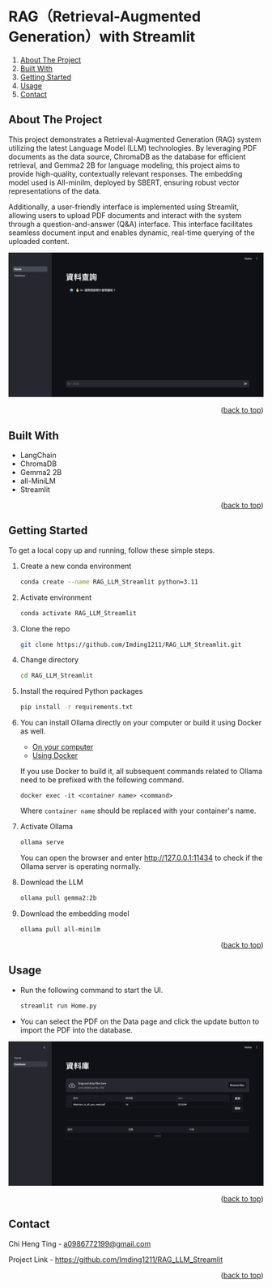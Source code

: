 <a id="readme-top"></a>
# RAG（Retrieval-Augmented Generation）with Streamlit


<ol>
  <li><a href="#about-the-project">About The Project</a></li>
  <li><a href="#built-with">Built With</a></li>
  <li><a href="#getting-started">Getting Started</a></li>
  <li><a href="#usage">Usage</a></li>
  <li><a href="#contact">Contact</a></li>
</ol>

## About The Project

This project demonstrates a Retrieval-Augmented Generation (RAG) system utilizing the latest Language Model (LLM) technologies. By leveraging PDF documents as the data source, ChromaDB as the database for efficient retrieval, and Gemma2 2B for language modeling, this project aims to provide high-quality, contextually relevant responses. The embedding model used is All-minilm, deployed by SBERT, ensuring robust vector representations of the data.

Additionally, a user-friendly interface is implemented using Streamlit, allowing users to upload PDF documents and interact with the system through a question-and-answer (Q&A) interface. This interface facilitates seamless document input and enables dynamic, real-time querying of the uploaded content.

![image](images/Home_page.png)

<p align="right">(<a href="#readme-top">back to top</a>)</p>

## Built With

* LangChain
* ChromaDB
* Gemma2 2B
* all-MiniLM
* Streamlit
  
<p align="right">(<a href="#readme-top">back to top</a>)</p>

## Getting Started

To get a local copy up and running, follow these simple steps.

1. Create a new conda environment
   ```sh
   conda create --name RAG_LLM_Streamlit python=3.11
   ```
   
2. Activate environment
   ```sh
   conda activate RAG_LLM_Streamlit
   ```

3. Clone the repo
   ```sh
   git clone https://github.com/Imding1211/RAG_LLM_Streamlit.git
   ```
   
4. Change directory
   ```sh
   cd RAG_LLM_Streamlit
   ```
   
5. Install the required Python packages
   ```sh
   pip install -r requirements.txt
   ```
   
6. You can install Ollama directly on your computer or build it using Docker as well.
   * [On your computer](https://ollama.com/download)
   * [Using Docker](https://hub.docker.com/r/ollama/ollama)

   If you use Docker to build it, all subsequent commands related to Ollama need to be prefixed with the following command.
   ```
   docker exec -it <container name> <command>
   ```
   Where `container name` should be replaced with your container's name.

7. Activate Ollama
   ```sh
   ollama serve
   ```
   You can open the browser and enter http://127.0.0.1:11434 to check if the Ollama server is operating normally.

8. Download the LLM
   ```sh
   ollama pull gemma2:2b
   ```

9. Download the embedding model
   ```sh
   ollama pull all-minilm
   ```

<p align="right">(<a href="#readme-top">back to top</a>)</p>

## Usage
   
* Run the following command to start the UI.
   ```sh
   streamlit run Home.py
   ```

* You can select the PDF on the Data page and click the update button to import the PDF into the database.

![image](images/Database_page.png)

<p align="right">(<a href="#readme-top">back to top</a>)</p>

## Contact

Chi Heng Ting - a0986772199@gmail.com

Project Link - https://github.com/Imding1211/RAG_LLM_Streamlit

<p align="right">(<a href="#readme-top">back to top</a>)</p>

